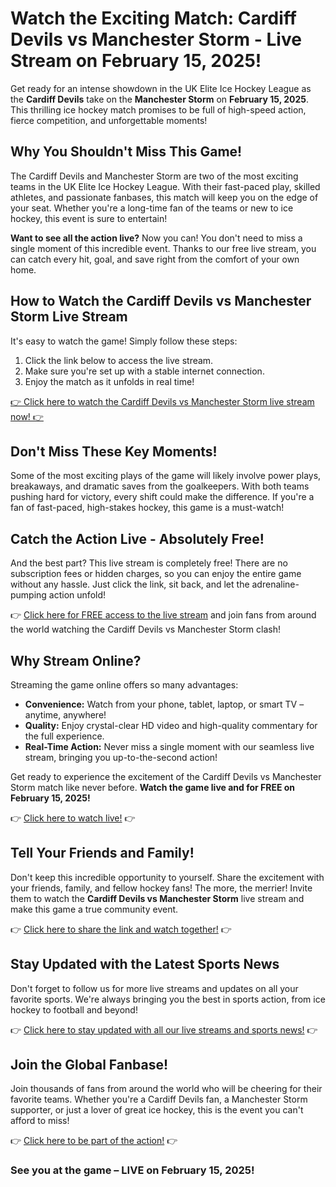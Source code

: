# Watch the Exciting Match: Cardiff Devils vs Manchester Storm - Live Stream on February 15, 2025!

Get ready for an intense showdown in the UK Elite Ice Hockey League as the **Cardiff Devils** take on the **Manchester Storm** on **February 15, 2025**. This thrilling ice hockey match promises to be full of high-speed action, fierce competition, and unforgettable moments!

## Why You Shouldn't Miss This Game!

The Cardiff Devils and Manchester Storm are two of the most exciting teams in the UK Elite Ice Hockey League. With their fast-paced play, skilled athletes, and passionate fanbases, this match will keep you on the edge of your seat. Whether you're a long-time fan of the teams or new to ice hockey, this event is sure to entertain!

**Want to see all the action live?** Now you can! You don't need to miss a single moment of this incredible event. Thanks to our free live stream, you can catch every hit, goal, and save right from the comfort of your own home.

## How to Watch the Cardiff Devils vs Manchester Storm Live Stream

It's easy to watch the game! Simply follow these steps:

1. Click the link below to access the live stream.
2. Make sure you're set up with a stable internet connection.
3. Enjoy the match as it unfolds in real time!

[👉 Click here to watch the Cardiff Devils vs Manchester Storm live stream now! 👉](https://tinyurl.com/livestreamfreeo?st=Cardiff+Devils+vs+Manchester+Storm&si=ghc)

## Don't Miss These Key Moments!

Some of the most exciting plays of the game will likely involve power plays, breakaways, and dramatic saves from the goalkeepers. With both teams pushing hard for victory, every shift could make the difference. If you're a fan of fast-paced, high-stakes hockey, this game is a must-watch!

## Catch the Action Live - Absolutely Free!

And the best part? This live stream is completely free! There are no subscription fees or hidden charges, so you can enjoy the entire game without any hassle. Just click the link, sit back, and let the adrenaline-pumping action unfold!

👉 [Click here for FREE access to the live stream](https://tinyurl.com/livestreamfreeo?st=Cardiff+Devils+vs+Manchester+Storm&si=ghc) and join fans from around the world watching the Cardiff Devils vs Manchester Storm clash!

## Why Stream Online?

Streaming the game online offers so many advantages:

- **Convenience:** Watch from your phone, tablet, laptop, or smart TV – anytime, anywhere!
- **Quality:** Enjoy crystal-clear HD video and high-quality commentary for the full experience.
- **Real-Time Action:** Never miss a single moment with our seamless live stream, bringing you up-to-the-second action!

Get ready to experience the excitement of the Cardiff Devils vs Manchester Storm match like never before. **Watch the game live and for FREE on February 15, 2025!**

👉 [Click here to watch live!](https://tinyurl.com/livestreamfreeo?st=Cardiff+Devils+vs+Manchester+Storm&si=ghc) 👉

## Tell Your Friends and Family!

Don't keep this incredible opportunity to yourself. Share the excitement with your friends, family, and fellow hockey fans! The more, the merrier! Invite them to watch the **Cardiff Devils vs Manchester Storm** live stream and make this game a true community event.

👉 [Click here to share the link and watch together!](https://tinyurl.com/livestreamfreeo?st=Cardiff+Devils+vs+Manchester+Storm&si=ghc) 👉

## Stay Updated with the Latest Sports News

Don't forget to follow us for more live streams and updates on all your favorite sports. We're always bringing you the best in sports action, from ice hockey to football and beyond!

👉 [Click here to stay updated with all our live streams and sports news!](https://tinyurl.com/livestreamfreeo?st=Cardiff+Devils+vs+Manchester+Storm&si=ghc) 👉

## Join the Global Fanbase!

Join thousands of fans from around the world who will be cheering for their favorite teams. Whether you're a Cardiff Devils fan, a Manchester Storm supporter, or just a lover of great ice hockey, this is the event you can't afford to miss!

👉 [Click here to be part of the action!](https://tinyurl.com/livestreamfreeo?st=Cardiff+Devils+vs+Manchester+Storm&si=ghc) 👉

### See you at the game – LIVE on February 15, 2025!
